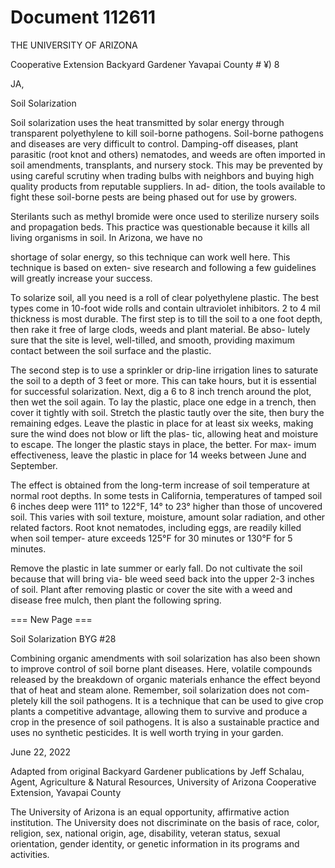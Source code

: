 # Document 112611

THE UNIVERSITY OF ARIZONA

Cooperative Extension Backyard Gardener
Yavapai County # ¥) 8

JA,

Soil Solarization

Soil solarization uses the heat transmitted by solar energy through transparent polyethylene to kill
soil-borne pathogens. Soil-borne pathogens and diseases are very difficult to control. Damping-off
diseases, plant parasitic (root knot and others) nematodes, and weeds are often imported in soil
amendments, transplants, and nursery stock. This may be prevented by using careful scrutiny
when trading bulbs with neighbors and buying high quality products from reputable suppliers. In ad-
dition, the tools available to fight these soil-borne pests are being phased out for use by growers.

Sterilants such as methyl bromide were once used to sterilize nursery soils and propagation beds.
This practice was questionable because it kills all living organisms in soil. In Arizona, we have no

shortage of solar energy, so this technique can work well here. This technique is based on exten-
sive research and following a few guidelines will greatly increase your success.

To solarize soil, all you need is a roll of clear polyethylene plastic. The best types come in 10-foot
wide rolls and contain ultraviolet inhibitors. 2 to 4 mil thickness is most durable. The first step is to
till the soil to a one foot depth, then rake it free of large clods, weeds and plant material. Be abso-
lutely sure that the site is level, well-tilled, and smooth, providing maximum contact between the
soil surface and the plastic.

The second step is to use a sprinkler or drip-line irrigation lines to saturate the soil to a depth of 3
feet or more. This can take hours, but it is essential for successful solarization. Next, dig a 6 to 8
inch trench around the plot, then wet the soil again. To lay the plastic, place one edge in a trench,
then cover it tightly with soil. Stretch the plastic tautly over the site, then bury the remaining edges.
Leave the plastic in place for at least six weeks, making sure the wind does not blow or lift the plas-
tic, allowing heat and moisture to escape. The longer the plastic stays in place, the better. For max-
imum effectiveness, leave the plastic in place for 14 weeks between June and September.

The effect is obtained from the long-term increase of soil temperature at normal root depths. In
some tests in California, temperatures of tamped soil 6 inches deep were 111° to 122°F, 14° to 23°
higher than those of uncovered soil. This varies with soil texture, moisture, amount solar radiation,
and other related factors. Root knot nematodes, including eggs, are readily killed when soil temper-
ature exceeds 125°F for 30 minutes or 130°F for 5 minutes.

Remove the plastic in late summer or early fall. Do not cultivate the soil because that will bring via-
ble weed seed back into the upper 2-3 inches of soil. Plant after removing plastic or cover the site
with a weed and disease free mulch, then plant the following spring.

=== New Page ===

Soil Solarization BYG #28

Combining organic amendments with soil solarization has also been shown to improve control of
soil borne plant diseases. Here, volatile compounds released by the breakdown of organic materials
enhance the effect beyond that of heat and steam alone. Remember, soil solarization does not com-
pletely kill the soil pathogens. It is a technique that can be used to give crop plants a competitive
advantage, allowing them to survive and produce a crop in the presence of soil pathogens. It is also
a sustainable practice and uses no synthetic pesticides. It is well worth trying in your garden.

June 22, 2022

Adapted from original Backyard Gardener publications by Jeff Schalau, Agent, Agriculture & Natural Resources,
University of Arizona Cooperative Extension, Yavapai County

The University of Arizona is an equal opportunity, affirmative action institution. The University does not discriminate
on the basis of race, color, religion, sex, national origin, age, disability, veteran status, sexual orientation, gender
identity, or genetic information in its programs and activities.